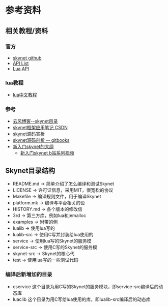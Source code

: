 # 参考资料

## 相关教程/资料

### 官方

* [skynet github](https://github.com/cloudwu/skynet)
* [API List](https://github.com/cloudwu/skynet/wiki/APIList)
* [Lua API](https://github.com/cloudwu/skynet/wiki/LuaAPI)

### lua教程

* [lua中文教程](https://www.runoob.com/lua/lua-tutorial.html)

### 参考

* [云风博客--skynet目录](https://blog.codingnow.com/eo/skynet/)
* [skynet框架应用笔记 CSDN](https://blog.csdn.net/qq769651718/category_7480207.html)
* [skynet源码赏析](https://www.cnblogs.com/still-smile/p/15675806.html)
* [skynet源码剖析 -- gitbooks](https://zhongyiqun.gitbooks.io/skynet/content/)
* [新入门skynet的大纲](https://www.cnblogs.com/waittingforyou/p/16933794.html)
  * [新入门skynet b站系列视频](https://www.cnblogs.com/waittingforyou/p/16933794.html)
  
## Skynet目录结构

* README.md -> 简单介绍了怎么编译和测试Skynet
* LICENSE -> 许可证信息，采用MIT，很宽松的协议
* Makefile -> 编译规则文件，用于编译Skynet
* platform.mk -> 编译与平台相关的设
* HISTORY.md -> 各个版本的修改信
* 3rd -> 第三方库，例如lua和jemalloc
* examples -> 附带的例
* lualib -> 使用lua写的
* lualib-src -> 使用C写并封装给lua使用的
* service -> 使用lua写的Skynet的服务模
* service-src -> 使用C写的Skynet的服务模
* skynet-src -> Skynet的核心代
* test -> 使用lua写的一些测试代码

### 编译后新增加的目录

* cservice 这个目录为用C写的Skynet的服务模块，即service-src编译后的动态库
* luaclib 这个目录为用C写给lua使用的库，即lualib-src编译后的动态库

